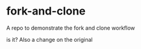 # fork-and-clone

A repo to demonstrate the fork and clone workflow

is it?
Also a change on the original
